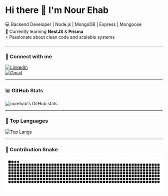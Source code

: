 # Hi there 👋 I'm Nour Ehab

💻 Backend Developer | Node.js | MongoDB | Express | Mongoose  
🌱 Currently learning **NestJS** & **Prisma**  
⚡ Passionate about clean code and scalable systems  

---

### 🔗 Connect with me
[![LinkedIn](https://img.shields.io/badge/LinkedIn-blue?style=for-the-badge&logo=linkedin)](https://www.linkedin.com/in/nurehab)  
[![Gmail](https://img.shields.io/badge/Gmail-D14836?style=for-the-badge&logo=gmail&logoColor=white)](mailto:nurehab@gmail.com)  

---

### 📊 GitHub Stats
![nurehab's GitHub stats](https://github-readme-stats.vercel.app/api?username=nurehab&show_icons=true&theme=tokyonight)

---

### 🚀 Top Languages
![Top Langs](https://github-readme-stats.vercel.app/api/top-langs/?username=nurehab&layout=compact&theme=tokyonight)

---

### 🐍 Contribution Snake
![snake gif](https://github.com/nurehab/nurehab/blob/output/github-contribution-grid-snake.svg)
